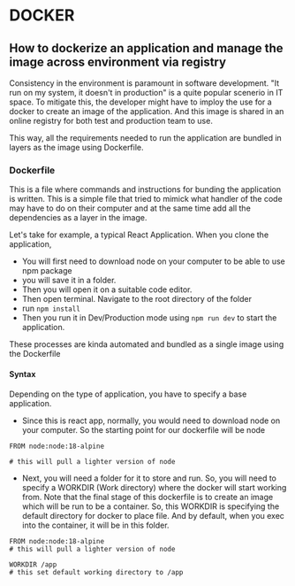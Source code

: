 # DOCKER
## How to dockerize an application and manage the image across environment via registry
Consistency in the environment is paramount in software development. "It run on my system, it doesn't in production" is a quite popular scenerio in IT space. To mitigate this, the developer might have to imploy the use for a docker to create an image of the application. And this image is shared in an online registry for both test and production team to use. 

This way, all the requirements needed to run the application are bundled in layers as the image using Dockerfile.

### Dockerfile
This is a file where commands and instructions for bunding the application is written. This is a simple file that tried to mimick what handler of the code may have to do on their computer and at the same time add all the dependencies as a layer in the image.

Let's take for example, a typical React Application. When you clone the application, 
- You will first need to download node on your computer to be able to use npm package
- you will save it in a folder. 
- Then you will open it on a suitable code editor. 
- Then open terminal. Navigate to the root directory of the folder
- run `` npm install ``
- Then you run it in Dev/Production mode using `` npm run dev `` to start the application.

These processes are kinda automated and bundled as a single image using the Dockerfile

#### Syntax
Depending on the type of application, you have to specify a base application. 

- Since this is react app, normally, you would need to download node on your computer. So the starting point for our dockerfile will be node
```
FROM node:node:18-alpine

# this will pull a lighter version of node

```
- Next, you will need a folder for it to store and run. So, you will need to specify a WORKDIR (Work directory) where the docker will start working from. Note that the final stage of this dockerfile is to create an image which will be run to be a container. So, this WORKDIR is specifying the default directory for docker to place file. And by default, when you exec into the container, it will be in this folder.

```
FROM node:node:18-alpine
# this will pull a lighter version of node

WORKDIR /app
# this set default working directory to /app
```
